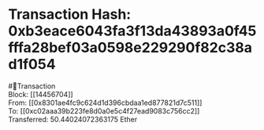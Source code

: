 
Transaction Hash: 0xb3eace6043fa3f13da43893a0f45fffa28bef03a0598e229290f82c38ad1f054
====================================================================================
  
#💸Transaction  
Block: [[14456704]]  
From: [[0x8301ae4fc9c624d1d396cbdaa1ed877821d7c511]]  
To: [[0xc02aaa39b223fe8d0a0e5c4f27ead9083c756cc2]]  
Transferred: 50.44024072363175 Ether
